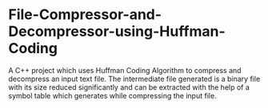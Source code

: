 # File-Compressor-and-Decompressor-using-Huffman-Coding

A C++ project which uses Huffman Coding Algorithm to compress and decompress an input text file. The intermediate file generated is a binary file with its size reduced significantly and can be extracted with the help of a symbol table which generates while compressing the input file.
